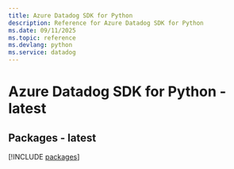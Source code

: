 ```yaml
---
title: Azure Datadog SDK for Python
description: Reference for Azure Datadog SDK for Python
ms.date: 09/11/2025
ms.topic: reference
ms.devlang: python
ms.service: datadog
---
```

# Azure Datadog SDK for Python - latest
## Packages - latest
[!INCLUDE [packages](datadog-index.md)]